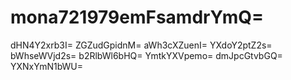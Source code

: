 # mona721979emFsamdrYmQ=
dHN4Y2xrb3I=
ZGZudGpidnM=
aWh3cXZuenI=
YXdoY2ptZ2s=
bWhseWVjd2s=
b2RlbWl6bHQ=
YmtkYXVpemo=
dmJpcGtvbGQ=
YXNxYmN1bWU=
